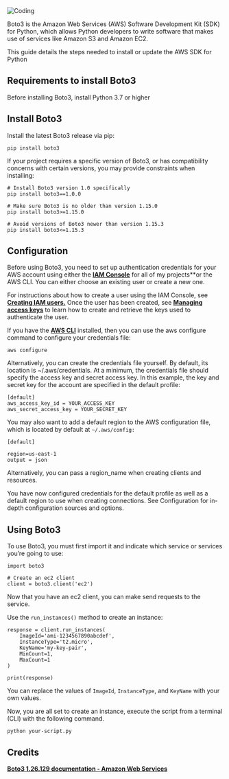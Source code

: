 <img align="center" alt="Coding" src="https://directdevops.blog/wp-content/uploads/2019/03/boto3.jpeg">

Boto3 is the Amazon Web Services (AWS) Software Development Kit (SDK) for Python, which allows Python developers to write software that makes use of services like Amazon S3 and Amazon EC2.

This guide details the steps needed to install or update the AWS SDK for Python

## **Requirements to install Boto3**

Before installing Boto3, install Python 3.7 or higher

## **Install Boto3**

Install the latest Boto3 release via pip:

    pip install boto3

If your project requires a specific version of Boto3, or has compatibility concerns with certain versions, you may provide constraints when installing:

    # Install Boto3 version 1.0 specifically
    pip install boto3==1.0.0

    # Make sure Boto3 is no older than version 1.15.0
    pip install boto3>=1.15.0

    # Avoid versions of Boto3 newer than version 1.15.3
    pip install boto3<=1.15.3

## **Configuration**

Before using Boto3, you need to set up authentication credentials for your AWS account using either the <a href="https://console.aws.amazon.com/iam/home"><b>IAM Console</b></a> for all of my projects**or the AWS CLI. You can either choose an existing user or create a new one.

For instructions about how to create a user using the IAM Console, see <a href="https://docs.aws.amazon.com/IAM/latest/UserGuide/id_users_create.html#id_users_create_console"><b>Creating IAM users.</b></a> Once the user has been created, see <a href="https://docs.aws.amazon.com/IAM/latest/UserGuide/id_credentials_access-keys.html#Using_CreateAccessKey"><b>Managing access keys</b></a> to learn how to create and retrieve the keys used to authenticate the user.

If you have the <a href="http://aws.amazon.com/cli/"><b>AWS CLI</b></a> installed, then you can use the aws configure command to configure your credentials file:

    aws configure

Alternatively, you can create the credentials file yourself. By default, its location is ~/.aws/credentials. At a minimum, the credentials file should specify the access key and secret access key. In this example, the key and secret key for the account are specified in the default profile:

    [default]
    aws_access_key_id = YOUR_ACCESS_KEY
    aws_secret_access_key = YOUR_SECRET_KEY

You may also want to add a default region to the AWS configuration file, which is located by default at `~/.aws/config:`

    [default]

    region=us-east-1
    output = json

Alternatively, you can pass a region_name when creating clients and resources.

You have now configured credentials for the default profile as well as a default region to use when creating connections. See Configuration for in-depth configuration sources and options.

## **Using Boto3**

To use Boto3, you must first import it and indicate which service or services you’re going to use:

    import boto3

    # Create an ec2 client
    client = boto3.client('ec2')

Now that you have an ec2 client, you can make send requests to the service.

Use the `run_instances()` method to create an instance:

    response = client.run_instances(
        ImageId='ami-1234567890abcdef',
        InstanceType='t2.micro',
        KeyName='my-key-pair',
        MinCount=1,
        MaxCount=1
    )

    print(response)

You can replace the values of `ImageId`, `InstanceType`, and `KeyName` with your own values.

Now, you are all set to create an instance, execute the script from a terminal (CLI) with the following command.

    python your-script.py

## **Credits**

<a href="https://boto3.amazonaws.com/v1/documentation/api/latest/index.html"><b>Boto3 1.26.129 documentation - Amazon Web Services</b></a>



